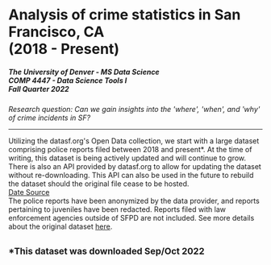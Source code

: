 # Analysis of crime statistics in San Francisco, CA <br>(2018 - Present)
##### The University of Denver - MS Data Science <br>COMP 4447 - Data Science Tools I <br>Fall Quarter 2022

<em>Research question: Can we gain insights into the 'where', 'when', and 'why' of crime incidents in SF?</em>

---  

Utilizing the datasf.org's Open Data collection, we start with a large dataset comprising police reports filed between 2018 and present\*.  At the time of writing, this dataset is being actively updated and will continue to grow.  There is also an API provided by datasf.org to allow for updating the dataset without re-downloading.  This API can also be used in the future to rebuild the dataset should the original file cease to be hosted.<br/>
[Date Source](https://data.sfgov.org/Public-Safety/Police-Department-Incident-Reports-2018-to-Present/wg3w-h783)<br/>
The police reports have been anonymized by the data provider, and reports pertaining to juveniles have been redacted.  Reports filed with law enforcement agencies outside of SFPD are not included.  See more details about the original dataset [here](https://datasf.gitbook.io/datasf-dataset-explainers/sfpd-incident-report-2018-to-present).<br/>  

<small> \*This dataset was downloaded Sep/Oct 2022 </small>
----